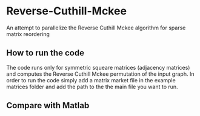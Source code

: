 # Reverse-Cuthill-Mckee


An attempt to parallelize the Reverse Cuthill Mckee algorithm for sparse matrix reordering 


## How to run the code 
  The code runs only for symmetric squeare matrices (adjacency matrices) and computes the Reverse Cuthill Mckee permutation of the input graph. In order to run the code simply add a matrix market file in the example matrices folder and add the path to the the main file you want to run.
  
## Compare with Matlab 
  
